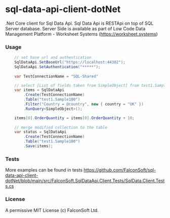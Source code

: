 # sql-data-api-client-dotNet
.Net Core client for Sql Data Api. Sql Data Api is RESTApi on top of SQL Server database. Server Side is available as part of Low Code Data Management Platform - Worksheet Systems (https://worksheet.systems)

### Usage

```cs
	// set base url and authentication
	SqlDataApi.SetBaseUrl("https://localhost:44302");
	SqlDataApi.SetAuthentication("*****");
	
	var TestConnectionName = "SQL-Shared"

	// select [List of fields taken from SimpleObject] from test1.Sample100 where Country = 'UK'	
	var items = SqlDataApi
		.Create(TestConnectionName)
		.Table("test1.Sample100")
		.Filter("Country = @country", new { country = "UK" })
		.RunQuery<SimpleObject>();

	items[0].OrderQuantity = items[0].OrderQuantity + 10;
	
	// merge modified collection to the table	
	var status = SqlDataApi
		.Create(TestConnectionName)
		.Table("test1.Sample100")
		.Save(items);	
```

### Tests
More examples can be found in tests
https://github.com/FalconSoft/sql-data-api-client-dotNet/blob/main/src/FalconSoft.SqlDataApi.Client.Tests/SqlData.Client.Tests.cs

### License

A permissive MIT License (c) FalconSoft Ltd.
